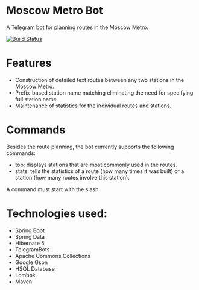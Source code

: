 # Moscow Metro Bot

A Telegram bot for planning routes in the Moscow Metro.

[![Build Status](https://travis-ci.org/riguron/MoscowMetroBot.svg?branch=master)](https://travis-ci.org/riguron/MoscowMetroBot)

# Features

- Construction of detailed text routes between any two stations in the Moscow Metro.
- Prefix-based station name matching eliminating the need for specifying full station name.
- Maintenance of statistics for the individual routes and stations.

# Commands

Besides the route planning, the bot currently supports the following commands:

- top: displays stations that are most commonly used in the routes.
- stats: tells the statistics of a route (how many times it was built) or a station (how many routes involve this station).

A command must start with the slash.

# Technologies used:

- Spring Boot
- Spring Data
- Hibernate 5
- TelegramBots
- Apache Commons Collections
- Google Gson
- HSQL Database
- Lombok
- Maven
